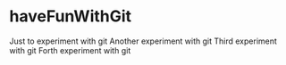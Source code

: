 # haveFunWithGit
Just to experiment with git
Another experiment with git
Third experiment with git
Forth experiment with git

